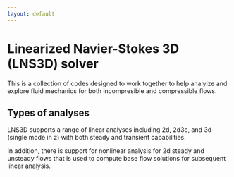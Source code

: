 ```yaml
---
layout: default
---
```


# Linearized Navier-Stokes 3D (LNS3D) solver 

This is a collection of codes designed to work together to help analyize 
and explore fluid mechanics for both incompresible and compressible flows.

## Types of analyses

LNS3D supports a range of linear analyses including 2d, 2d3c, and 3d (single mode in z) with both steady and transient capabilities. 

In addition, there is support for nonlinear analysis for 2d steady and unsteady flows that is used to compute base flow solutions for subsequent linear analysis. 


